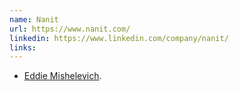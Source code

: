 ```yaml
---
name: Nanit
url: https://www.nanit.com/
linkedin: https://www.linkedin.com/company/nanit/
links:
---
```


* [Eddie Mishelevich](https://www.linkedin.com/in/eddie-mishelevich-b1016b56/).

